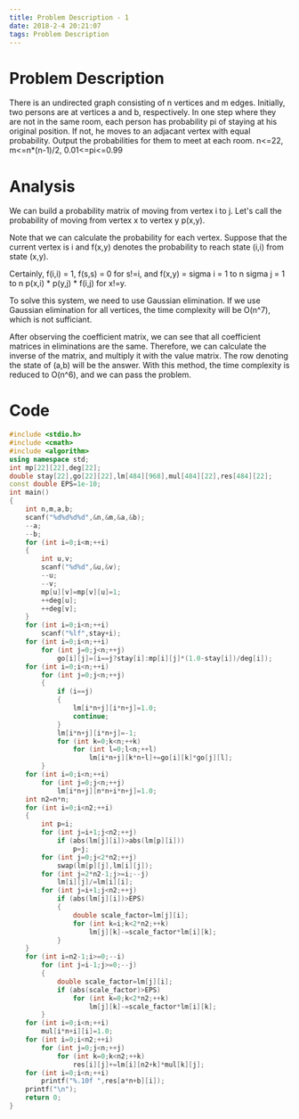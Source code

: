 ```yaml
---
title: Problem Description - 1
date: 2018-2-4 20:21:07
tags: Problem Description
---
```


# Problem Description

There is an undirected graph consisting of n vertices and m edges. Initially, two persons are at vertices a and b, respectively. In one step where they are not in the same room, each person has probability pi of staying at his original position. If not, he moves to an adjacant vertex with equal probability. Output the probabilities for them to meet at each room. n<=22, m<=n*(n-1)/2, 0.01<=pi<=0.99

# Analysis

We can build a probability matrix of moving from vertex i to j. Let's call the probability of moving from vertex x to vertex y p(x,y).

Note that we can calculate the probability for each vertex. Suppose that the current vertex is i and f(x,y) denotes the probability to reach state (i,i) from state (x,y).

Certainly, f(i,i) = 1, f(s,s) = 0 for s!=i, and f(x,y) = sigma i = 1 to n sigma j = 1 to n p(x,i) * p(y,j) * f(i,j) for x!=y.

To solve this system, we need to use Gaussian elimination. If we use Gaussian elimination for all vertices, the time complexity will be O(n^7), which is not sufficiant.

After observing the coefficient matrix, we can see that all coefficient matrices in eliminations are the same. Therefore, we can calculate the inverse of the matrix, and multiply it with the value matrix. The row denoting the state of (a,b) will be the answer. With this method, the time complexity is reduced to O(n^6), and we can pass the problem.

# Code


``` C++
#include <stdio.h>
#include <cmath>
#include <algorithm>
using namespace std;
int mp[22][22],deg[22];
double stay[22],go[22][22],lm[484][968],mul[484][22],res[484][22];
const double EPS=1e-10;
int main()
{
	int n,m,a,b;
	scanf("%d%d%d%d",&n,&m,&a,&b);
	--a;
	--b;
	for (int i=0;i<m;++i)
	{
		int u,v;
		scanf("%d%d",&u,&v);
		--u;
		--v;
		mp[u][v]=mp[v][u]=1;
		++deg[u];
		++deg[v];
	}
	for (int i=0;i<n;++i)
		scanf("%lf",stay+i);
	for (int i=0;i<n;++i)
		for (int j=0;j<n;++j)
			go[i][j]=(i==j?stay[i]:mp[i][j]*(1.0-stay[i])/deg[i]);
	for (int i=0;i<n;++i)
		for (int j=0;j<n;++j)
		{
			if (i==j)
			{
				lm[i*n+j][i*n+j]=1.0;
				continue;
			}
			lm[i*n+j][i*n+j]=-1;
			for (int k=0;k<n;++k)
				for (int l=0;l<n;++l)
					lm[i*n+j][k*n+l]+=go[i][k]*go[j][l];
		}
	for (int i=0;i<n;++i)
		for (int j=0;j<n;++j)
			lm[i*n+j][n*n+i*n+j]=1.0;
	int n2=n*n;
	for (int i=0;i<n2;++i)
	{
		int p=i;
		for (int j=i+1;j<n2;++j)
			if (abs(lm[j][i])>abs(lm[p][i]))
				p=j;
		for (int j=0;j<2*n2;++j)
			swap(lm[p][j],lm[i][j]);
		for (int j=2*n2-1;j>=i;--j)
			lm[i][j]/=lm[i][i];
		for (int j=i+1;j<n2;++j)
			if (abs(lm[j][i])>EPS)
			{
				double scale_factor=lm[j][i];
				for (int k=i;k<2*n2;++k)
					lm[j][k]-=scale_factor*lm[i][k];
			}
	}
	for (int i=n2-1;i>=0;--i)
		for (int j=i-1;j>=0;--j)
		{
			double scale_factor=lm[j][i];
			if (abs(scale_factor)>EPS)
				for (int k=0;k<2*n2;++k)
					lm[j][k]-=scale_factor*lm[i][k];
		}
	for (int i=0;i<n;++i)
		mul[i*n+i][i]=1.0;
	for (int i=0;i<n2;++i)
		for (int j=0;j<n;++j)
			for (int k=0;k<n2;++k)
				res[i][j]+=lm[i][n2+k]*mul[k][j];
	for (int i=0;i<n;++i)
		printf("%.10f ",res[a*n+b][i]);
	printf("\n");
	return 0;
}
```
